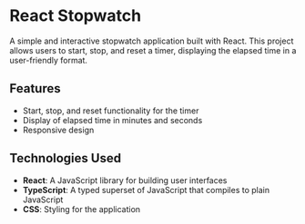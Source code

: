 # React Stopwatch

A simple and interactive stopwatch application built with React. This project allows users to start, stop, and reset a timer, displaying the elapsed time in a user-friendly format.

## Features

- Start, stop, and reset functionality for the timer
- Display of elapsed time in minutes and seconds
- Responsive design

## Technologies Used

- **React**: A JavaScript library for building user interfaces
- **TypeScript**: A typed superset of JavaScript that compiles to plain JavaScript
- **CSS**: Styling for the application
